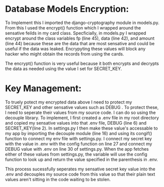 #  Database Models Encryption:
To Implement this I imported the django-cryptography module in models.py. From this I used the encrypt() function which I wrapped around the sensative feilds in my card class. 
Specficially, in models.py I wrapped encrypt around the class variables fp (line 45), data (line 42), and amount (line 44) because these are the data that are most sensative and could be useful if the data was leaked.
Encrypyting these values will block any hacker who might obtain the records from using the cards. 

The encrypt() function is very useful because it both encrypts and decrypts the data as needed using the value I set for SECRET_KEY.

# Key Management:
To truely potect my encrypted data above I need to protect my SECRET_KEY  and other sensative values such as DEBUG . 
To protect these, I need to seperate their values from my source code. I can do so using the decouple library.
To implement, I first created a .env file in my root directory and copied my sensative values into that .env file, DEBUG (line 6) and SECRET_KEY(line 2).
In settings.py I then make these value's accessable to my app by importing the decouple module (line 16) and using its congif() function to connect my env file with settings.py.
I connect my secret key with the value in .env with the config function on line 27 and connect my DEBUG value with .env on line 30 of settings.py. 
When the app fetches either of these values from settings.py, the variable will use the config function to look up and return the value specified in the parenthesis in .env.

This process sucessfully seperates my sensative secret key value into the .env and decouples my source code from this value so that their plain text values aren't sitting in the code waiting to be stolen. 

